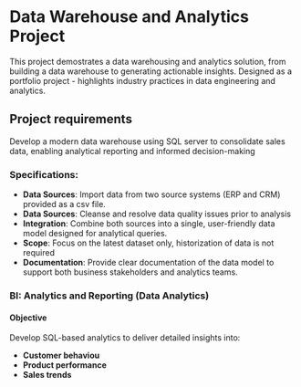 # Data Warehouse and Analytics Project

This project demostrates a data warehousing and analytics solution, from building a data warehouse to generating actionable insights. Designed as a portfolio project - highlights industry practices in data engineering and analytics. 

## Project requirements 
Develop a modern data warehouse using SQL server to consolidate sales data, enabling analytical reporting and informed decision-making 

### Specifications:
- **Data Sources**: Import data from two source systems (ERP and CRM) provided as a csv file.
- **Data Sources**: Cleanse and resolve data quality issues prior to analysis
- **Integration**: Combine both sources into a single, user-friendly data model designed for analytical queries.
- **Scope**: Focus on the latest dataset only, historization of data is not required
- **Documentation**: Provide clear documentation of the data model to support both business stakeholders and analytics teams.

### BI: Analytics and Reporting (Data Analytics)

#### Objective
Develop SQL-based analytics to deliver detailed insights into:
- **Customer behaviou**
- **Product performance**
- **Sales trends**

  

